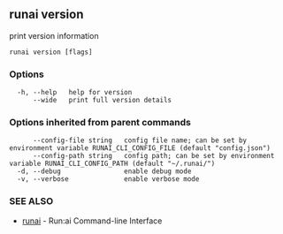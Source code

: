 ## runai version

print version information

```
runai version [flags]
```

### Options

```
  -h, --help   help for version
      --wide   print full version details
```

### Options inherited from parent commands

```
      --config-file string   config file name; can be set by environment variable RUNAI_CLI_CONFIG_FILE (default "config.json")
      --config-path string   config path; can be set by environment variable RUNAI_CLI_CONFIG_PATH (default "~/.runai/")
  -d, --debug                enable debug mode
  -v, --verbose              enable verbose mode
```

### SEE ALSO

* [runai](runai.md)	 - Run:ai Command-line Interface

